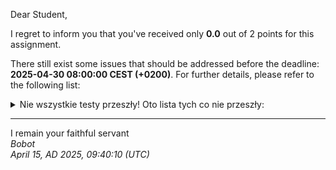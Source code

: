 Dear Student,

I regret to inform you that you've received only **0.0** out of 2 points for this assignment.

There still exist some issues that should be addressed before the deadline: **2025-04-30 08:00:00 CEST (+0200)**. For further details, please refer to the following list:

<details><summary>Nie wszystkie testy przeszły! Oto lista tych co nie przeszły:</summary>1.&nbsp;RectangleTester.constructorOfRectangleStartingInBeginningOfSystemCoordinate<br>2.&nbsp;RectangleTester.isInMethodOfRectangleStartingInBeginningOfCoordinateSystem<br>3.&nbsp;RectangleTester.isInMethodOfRectangleStartingNotInBeginningOfCoordinateSystem<br>4.&nbsp;RectangleTester.constructorOfRectangleWithBothSitesEqualToZero<br>5.&nbsp;CircleTester.constructorOfCircleStartingInBeginningOfCoordinateSystem<br>6.&nbsp;CircleTester.isInMethodOfCircleStartingInBeginningOfCoordinateSystem<br>7.&nbsp;CircleTester.isInMethodOfCircleStartingNotInBeginningOfCoordinateSystem<br>8.&nbsp;CircleTester.constructorOfCircleWithRadiusEqualToZero<br>9.&nbsp;ShapeCompositeTester.sumOfSqhareAndCircle<br>10.&nbsp;ShapeCompositeTester.intersectionOfSqhareAndCircle<br>11.&nbsp;ShapeCompositeTester.differenceOfSqhareAndCircle<br>12.&nbsp;ShapeCompositeTester.drawingHouse</details>

-----------
I remain your faithful servant\
_Bobot_\
_April 15, AD 2025, 09:40:10 (UTC)_